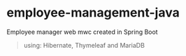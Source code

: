 # employee-management-java

Employee manager web mwc created in Spring Boot
>using: Hibernate, Thymeleaf and MariaDB
